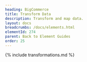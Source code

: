 ```yaml
---
heading: BigCommerce
title: Transform Data
description: Transform and map data.
layout: docs
breadcrumbs: /docs/elements.html
elementId: 274
parent: Back to Element Guides
order: 25
---
```


{% include transformations.md %}
